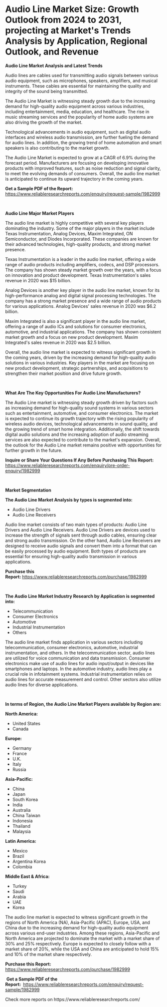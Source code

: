 <p><h1>Audio Line Market Size: Growth Outlook from 2024 to 2031, projecting at Market's Trends Analysis by Application, Regional Outlook, and Revenue</h1></p><p><strong>Audio Line Market Analysis and Latest Trends</strong></p>
<p><p>Audio lines are cables used for transmitting audio signals between various audio equipment, such as microphones, speakers, amplifiers, and musical instruments. These cables are essential for maintaining the quality and integrity of the sound being transmitted.</p><p>The Audio Line Market is witnessing steady growth due to the increasing demand for high-quality audio equipment across various industries, including entertainment, media, education, and healthcare. The rise in music streaming services and the popularity of home audio systems are also driving the growth of the market.</p><p>Technological advancements in audio equipment, such as digital audio interfaces and wireless audio transmission, are further fueling the demand for audio lines. In addition, the growing trend of home automation and smart speakers is also contributing to the market growth.</p><p>The Audio Line Market is expected to grow at a CAGR of 6.9% during the forecast period. Manufacturers are focusing on developing innovative products with improved features, such as noise reduction and signal clarity, to meet the evolving demands of consumers. Overall, the audio line market is anticipated to continue its upward trajectory in the coming years.</p></p>
<p><strong>Get a Sample PDF of the Report:&nbsp;</strong> <a href="https://www.reliableresearchreports.com/enquiry/request-sample/1982999">https://www.reliableresearchreports.com/enquiry/request-sample/1982999</a></p>
<p>&nbsp;</p>
<p><strong>Audio Line Major Market Players</strong></p>
<p><p>The audio line market is highly competitive with several key players dominating the industry. Some of the major players in the market include Texas Instrumentation, Analog Devices, Maxim Integrated, ON Semiconductor, and Diodes Incorporated. These companies are known for their advanced technologies, high-quality products, and strong market presence.</p><p>Texas Instrumentation is a leader in the audio line market, offering a wide range of audio products including amplifiers, codecs, and DSP processors. The company has shown steady market growth over the years, with a focus on innovation and product development. Texas Instrumentation's sales revenue in 2020 was $15 billion.</p><p>Analog Devices is another key player in the audio line market, known for its high-performance analog and digital signal processing technologies. The company has a strong market presence and a wide range of audio products for various applications. Analog Devices' sales revenue in 2020 was $6.2 billion.</p><p>Maxim Integrated is also a significant player in the audio line market, offering a range of audio ICs and solutions for consumer electronics, automotive, and industrial applications. The company has shown consistent market growth and a focus on new product development. Maxim Integrated's sales revenue in 2020 was $2.5 billion.</p><p>Overall, the audio line market is expected to witness significant growth in the coming years, driven by the increasing demand for high-quality audio solutions in various industries. Key players in the market are focusing on new product development, strategic partnerships, and acquisitions to strengthen their market position and drive future growth.</p></p>
<p>&nbsp;</p>
<p><strong>What Are The Key Opportunities For Audio Line Manufacturers?</strong></p>
<p><p>The Audio Line market is witnessing steady growth driven by factors such as increasing demand for high-quality sound systems in various sectors such as entertainment, automotive, and consumer electronics. The market is expected to continue its growth trajectory with the rising popularity of wireless audio devices, technological advancements in sound quality, and the growing trend of smart home integration. Additionally, the shift towards digital audio solutions and the increasing adoption of audio streaming services are also expected to contribute to the market's expansion. Overall, the outlook for the Audio Line market remains positive with opportunities for further growth in the future.</p></p>
<p><strong>Inquire or Share Your Questions If Any Before Purchasing This Report:</strong> <a href="https://www.reliableresearchreports.com/enquiry/pre-order-enquiry/1982999">https://www.reliableresearchreports.com/enquiry/pre-order-enquiry/1982999</a></p>
<p>&nbsp;</p>
<p><strong>Market Segmentation</strong></p>
<p><strong>The Audio Line Market Analysis by types is segmented into:</strong></p>
<p><ul><li>Audio Line Drivers</li><li>Audio Line Receivers</li></ul></p>
<p><p>Audio line market consists of two main types of products: Audio Line Drivers and Audio Line Receivers. Audio Line Drivers are devices used to increase the strength of signals sent through audio cables, ensuring clear and strong audio transmission. On the other hand, Audio Line Receivers are designed to receive audio signals and convert them into a format that can be easily processed by audio equipment. Both types of products are essential for ensuring high-quality audio transmission in various applications.</p></p>
<p><strong>Purchase this Report:&nbsp;</strong><a href="https://www.reliableresearchreports.com/purchase/1982999">https://www.reliableresearchreports.com/purchase/1982999</a></p>
<p>&nbsp;</p>
<p><strong>The Audio Line Market Industry Research by Application is segmented into:</strong></p>
<p><ul><li>Telecommunication</li><li>Consumer Electronics</li><li>Automotive</li><li>Industrial Instrumentation</li><li>Others</li></ul></p>
<p><p>The audio line market finds application in various sectors including telecommunication, consumer electronics, automotive, industrial instrumentation, and others. In the telecommunication sector, audio lines are utilized for voice communication and data transmission. Consumer electronics make use of audio lines for audio input/output in devices like smartphones and laptops. In the automotive industry, audio lines play a crucial role in infotainment systems. Industrial instrumentation relies on audio lines for accurate measurement and control. Other sectors also utilize audio lines for diverse applications.</p></p>
<p>&nbsp;</p>
<p><strong>In terms of Region, the Audio Line Market Players available by Region are:</strong></p>
<p>
    <p> <strong> North America: </strong>
        <ul>
            <li>United States</li>
            <li>Canada</li>
        </ul>
        </p> 
    <p> <strong> Europe: </strong>
        <ul>
            <li>Germany</li>
            <li>France</li>
            <li>U.K.</li>
            <li>Italy</li>
            <li>Russia</li>
        </ul>
        </p> 
    <p> <strong> Asia-Pacific: </strong>
        <ul>
            <li>China</li>
            <li>Japan</li>
            <li>South Korea</li>
            <li>India</li>
            <li>Australia</li>
            <li>China Taiwan</li>
            <li>Indonesia</li>
            <li>Thailand</li>
            <li>Malaysia</li>
        </ul>
        </p> 
    <p> <strong> Latin America: </strong>
        <ul>
            <li>Mexico</li>
            <li>Brazil</li>
            <li>Argentina Korea</li>
            <li>Colombia</li>
        </ul>
        </p> 
    <p> <strong> Middle East & Africa: </strong>
        <ul>
            <li>Turkey</li>
            <li>Saudi</li>
            <li>Arabia</li>
            <li>UAE</li>
            <li>Korea</li>
        </ul>
    </p>
    </p>
<p><p>The audio line market is expected to witness significant growth in the regions of North America (NA), Asia-Pacific (APAC), Europe, USA, and China due to the increasing demand for high-quality audio equipment across various end-user industries. Among these regions, Asia-Pacific and North America are projected to dominate the market with a market share of 30% and 25% respectively. Europe is expected to closely follow with a market share of 20%, while the USA and China are anticipated to hold 15% and 10% of the market share respectively.</p></p>
<p><strong>Purchase this Report: </strong><a href="https://www.reliableresearchreports.com/purchase/1982999">https://www.reliableresearchreports.com/purchase/1982999</a></p>
<p>&nbsp;<strong>Get a Sample PDF of the Report:&nbsp;&nbsp;</strong><a href="https://www.reliableresearchreports.com/enquiry/request-sample/1982999">https://www.reliableresearchreports.com/enquiry/request-sample/1982999</a></p>
<p><strong></strong></p>
<p>Check more reports on https://www.reliableresearchreports.com/</p>
